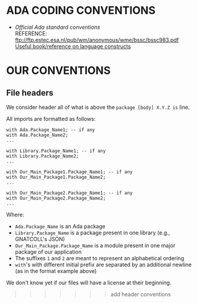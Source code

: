 # ADA CODING CONVENTIONS
 * _Official Ada standard conventions_  
REFERENCE: ftp://ftp.estec.esa.nl/pub/wm/anonymous/wme/bssc/bssc983.pdf  
[Useful book/reference on language constructs](https://en.wikibooks.org/wiki/Ada_Programming)

# OUR CONVENTIONS

## File headers

We consider header all of what is above the `package [body] X.Y.Z is` line.

All imports are formatted as follows:

```
with Ada.Package_Name1; -- if any
with Ada.Package_Name2;
...

with Library.Package_Name1; -- if any
with Library.Package_Name2;
...

with Our_Main_Package1.Package_Name1; -- if any
with Our_Main_Package1.Package_Name2;
...

with Our_Main_Package2.Package_Name1; -- if any
with Our_Main_Package2.Package_Name2;
...
```

Where:

* `Ada.Package_Name` is an Ada package
* `Library.Package_Name` is a package present in one library (e.g., GNATCOLL's
  JSON)
* `Our_Main_Package.Package_Name` is a module present in one major package of
  our application
* The suffixes `1` and `2` are meant to represent an alphabetical ordering
* `with`'s with different initial prefix are separated by an additional newline
  (as in the format example above)


We don't know yet if our files will have a license at their beginning.
>>>>>>> add header conventions
